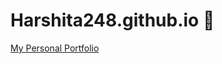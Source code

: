 # Harshita248.github.io 🧭
<a href="https://harshita248.github.io/PersonalPortfolio/">My Personal Portfolio</a>
